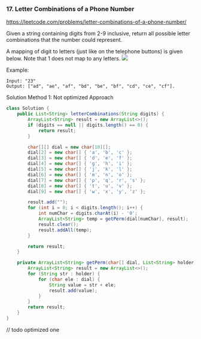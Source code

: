 ### 17. Letter Combinations of a Phone Number
https://leetcode.com/problems/letter-combinations-of-a-phone-number/

Given a string containing digits from 2-9 inclusive, return all possible letter combinations that the number could represent.

A mapping of digit to letters (just like on the telephone buttons) is given below. Note that 1 does not map to any letters.
![](http://upload.wikimedia.org/wikipedia/commons/thumb/7/73/Telephone-keypad2.svg/200px-Telephone-keypad2.svg.png)

Example:
```
Input: "23"
Output: ["ad", "ae", "af", "bd", "be", "bf", "cd", "ce", "cf"].
```

Solution
Method 1: Not optimized Approach
```java
class Solution {
    public List<String> letterCombinations(String digits) {
        ArrayList<String> result = new ArrayList<>();
        if (digits == null || digits.length() == 0) {
            return result;
        }

        char[][] dial = new char[10][];
        dial[2] = new char[] { 'a', 'b', 'c' };
        dial[3] = new char[] { 'd', 'e', 'f' };
        dial[4] = new char[] { 'g', 'h', 'i' };
        dial[5] = new char[] { 'j', 'k', 'l' };
        dial[6] = new char[] { 'm', 'n', 'o' };
        dial[7] = new char[] { 'p', 'q', 'r', 's' };
        dial[8] = new char[] { 't', 'u', 'v' };
        dial[9] = new char[] { 'w', 'x', 'y', 'z' };

        result.add("");
        for (int i = 0; i < digits.length(); i++) {
            int numChar = digits.charAt(i) - '0';
            ArrayList<String> temp = getPerm(dial[numChar], result);
            result.clear();
            result.addAll(temp);
        }

        return result;
    }

    private ArrayList<String> getPerm(char[] dial, List<String> holder) {
        ArrayList<String> result = new ArrayList<>();
        for (String str : holder) {
            for (char ele : dial) {
                String value = str + ele;
                result.add(value);
            }
        }
        return result;
    }
}
```

// todo optimized one

